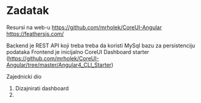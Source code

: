# Zadatak
Resursi na web-u
https://github.com/mrholek/CoreUI-Angular
https://feathersjs.com/

Backend je REST API koji treba treba da koristi MySql bazu za persistenciju podataka
Frontend je inicijalno CoreUI Dashboard starter (https://github.com/mrholek/CoreUI-Angular/tree/master/Angular4_CLI_Starter)

Zajednicki dio
1. Dizajnirati dashboard
2.   
